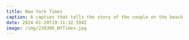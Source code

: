 ```yaml
---
title: New York Times
caption: A caption that tells the story of the couple on the beach
date: 2024-01-20T19:11:32.594Z
image: /img/230306_NYTimes.jpg
---
```

